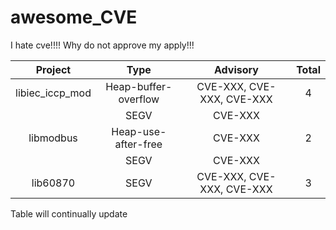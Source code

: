 # awesome_CVE
I hate cve!!!!
Why do not approve my apply!!! 

| Project | Type | Advisory | Total |
| :--------:| :-----:  | :----:  |:-----:|
| libiec_iccp_mod |	 Heap-buffer-overflow |	CVE-XXX, CVE-XXX, CVE-XXX | 4 |
|  | SEGV | CVE-XXX |   |	
| libmodbus |	Heap-use-after-free	| CVE-XXX | 2 |
|	 | SEGV | CVE-XXX	|  |
| lib60870 | SEGV |	CVE-XXX, CVE-XXX, CVE-XXX | 3 |


Table will continually update
